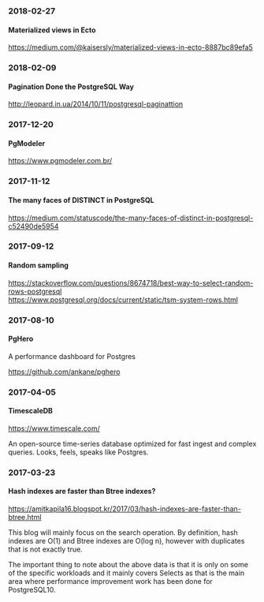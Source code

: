 ### 2018-02-27

#### Materialized views in Ecto

https://medium.com/@kaisersly/materialized-views-in-ecto-8887bc89efa5


### 2018-02-09

#### Pagination Done the PostgreSQL Way

http://leopard.in.ua/2014/10/11/postgresql-paginattion


### 2017-12-20

#### PgModeler

https://www.pgmodeler.com.br/


### 2017-11-12

#### The many faces of DISTINCT in PostgreSQL

https://medium.com/statuscode/the-many-faces-of-distinct-in-postgresql-c52490de5954


### 2017-09-12

#### Random sampling

https://stackoverflow.com/questions/8674718/best-way-to-select-random-rows-postgresql  
https://www.postgresql.org/docs/current/static/tsm-system-rows.html


### 2017-08-10

#### PgHero

A performance dashboard for Postgres

https://github.com/ankane/pghero


### 2017-04-05

#### TimescaleDB

https://www.timescale.com/

An open-source time-series database optimized for fast ingest and complex queries. Looks, feels, speaks like Postgres.


### 2017-03-23

#### Hash indexes are faster than Btree indexes?

https://amitkapila16.blogspot.kr/2017/03/hash-indexes-are-faster-than-btree.html

This blog will mainly focus on the search operation. By definition, hash indexes are O(1) and Btree indexes are O(log n), however with duplicates that is not exactly true.

The important thing to note about the above data is that it is only on some of the specific workloads and it mainly covers Selects as that is the main area where performance improvement work has been done for PostgreSQL10.